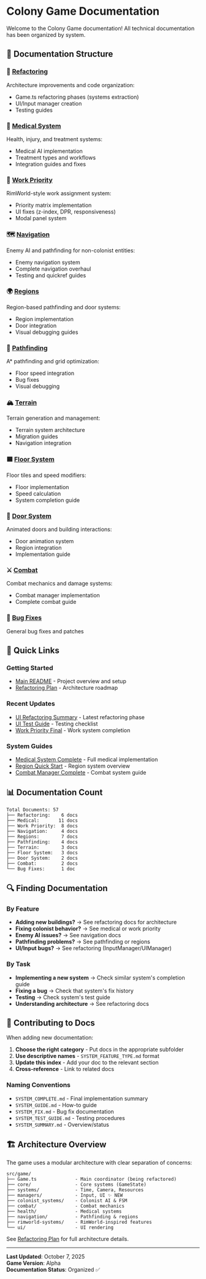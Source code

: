 # Colony Game Documentation

Welcome to the Colony Game documentation! All technical documentation has been organized by system.

## 📁 Documentation Structure

### 🔧 [Refactoring](./refactoring/)
Architecture improvements and code organization:
- Game.ts refactoring phases (systems extraction)
- UI/Input manager creation
- Testing guides

### 🏥 [Medical System](./medical/)
Health, injury, and treatment systems:
- Medical AI implementation
- Treatment types and workflows
- Integration guides and fixes

### 🎯 [Work Priority](./work-priority/)
RimWorld-style work assignment system:
- Priority matrix implementation
- UI fixes (z-index, DPR, responsiveness)
- Modal panel system

### 🗺️ [Navigation](./navigation/)
Enemy AI and pathfinding for non-colonist entities:
- Enemy navigation system
- Complete navigation overhaul
- Testing and quickref guides

### 🌍 [Regions](./regions/)
Region-based pathfinding and door systems:
- Region implementation
- Door integration
- Visual debugging guides

### 🧭 [Pathfinding](./pathfinding/)
A* pathfinding and grid optimization:
- Floor speed integration
- Bug fixes
- Visual debugging

### 🏔️ [Terrain](./terrain/)
Terrain generation and management:
- Terrain system architecture
- Migration guides
- Navigation integration

### 🟦 [Floor System](./floor-system/)
Floor tiles and speed modifiers:
- Floor implementation
- Speed calculation
- System completion guide

### 🚪 [Door System](./door-system/)
Animated doors and building interactions:
- Door animation system
- Region integration
- Implementation guide

### ⚔️ [Combat](./combat/)
Combat mechanics and damage systems:
- Combat manager implementation
- Complete combat guide

### 🐛 [Bug Fixes](./STATE_FLIPPING_BUG_FIX.md)
General bug fixes and patches

## 🚀 Quick Links

### Getting Started
- [Main README](../README.md) - Project overview and setup
- [Refactoring Plan](./refactoring/REFACTORING_PLAN.md) - Architecture roadmap

### Recent Updates
- [UI Refactoring Summary](./refactoring/UI_REFACTORING_SUMMARY.md) - Latest refactoring phase
- [UI Test Guide](./refactoring/UI_REFACTORING_TEST_GUIDE.md) - Testing checklist
- [Work Priority Final](./work-priority/WORK_PRIORITY_FINAL_SUMMARY.md) - Work system completion

### System Guides
- [Medical System Complete](./medical/MEDICAL_SYSTEM_COMPLETE.md) - Full medical implementation
- [Region Quick Start](./regions/REGION_QUICK_START.md) - Region system overview
- [Combat Manager Complete](./combat/COMBAT_MANAGER_COMPLETE.md) - Combat system guide

## 📊 Documentation Count

```
Total Documents: 57
├── Refactoring:    6 docs
├── Medical:       11 docs  
├── Work Priority:  8 docs
├── Navigation:     4 docs
├── Regions:        7 docs
├── Pathfinding:    4 docs
├── Terrain:        3 docs
├── Floor System:   3 docs
├── Door System:    2 docs
├── Combat:         2 docs
└── Bug Fixes:      1 doc
```

## 🔍 Finding Documentation

### By Feature
- **Adding new buildings?** → See refactoring docs for architecture
- **Fixing colonist behavior?** → See medical or work priority
- **Enemy AI issues?** → See navigation docs
- **Pathfinding problems?** → See pathfinding or regions
- **UI/Input bugs?** → See refactoring (InputManager/UIManager)

### By Task
- **Implementing a new system** → Check similar system's completion guide
- **Fixing a bug** → Check that system's fix history
- **Testing** → Check system's test guide
- **Understanding architecture** → See refactoring docs

## 📝 Contributing to Docs

When adding new documentation:

1. **Choose the right category** - Put docs in the appropriate subfolder
2. **Use descriptive names** - `SYSTEM_FEATURE_TYPE.md` format
3. **Update this index** - Add your doc to the relevant section
4. **Cross-reference** - Link to related docs

### Naming Conventions
- `SYSTEM_COMPLETE.md` - Final implementation summary
- `SYSTEM_GUIDE.md` - How-to guide
- `SYSTEM_FIX.md` - Bug fix documentation
- `SYSTEM_TEST_GUIDE.md` - Testing procedures
- `SYSTEM_SUMMARY.md` - Overview/status

## 🏗️ Architecture Overview

The game uses a modular architecture with clear separation of concerns:

```
src/game/
├── Game.ts              - Main coordinator (being refactored)
├── core/                - Core systems (GameState)
├── systems/             - Time, Camera, Resources
├── managers/            - Input, UI ✨ NEW
├── colonist_systems/    - Colonist AI & FSM
├── combat/              - Combat mechanics
├── health/              - Medical systems
├── navigation/          - Pathfinding & regions
├── rimworld-systems/    - RimWorld-inspired features
└── ui/                  - UI rendering
```

See [Refactoring Plan](./refactoring/REFACTORING_PLAN.md) for full architecture details.

---

**Last Updated**: October 7, 2025  
**Game Version**: Alpha  
**Documentation Status**: Organized ✅
